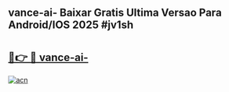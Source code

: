 ## vance-ai- Baixar Gratis Ultima Versao Para Android/IOS 2025 #jv1sh

# <h2><a href="https://ainizakaria.my?title=vance-ai-&ref=20M">🔗👉 🔴 vance-ai-</a></h2>

[![acn](https://github.com/user-attachments/assets/0f9c940e-d8b0-45ae-aac7-cd30a18b3e1c)](https://ainizakaria.my?title=vance-ai-&ref=20M)

